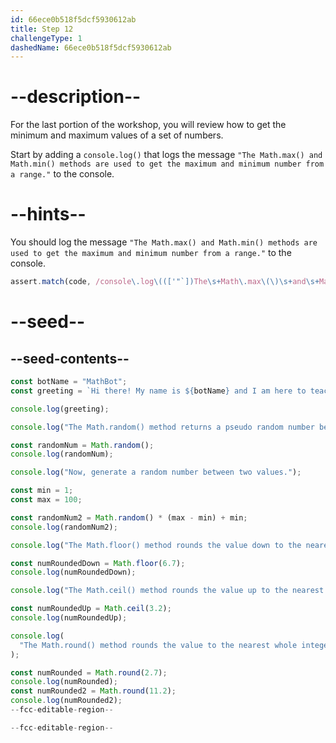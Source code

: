 ```yaml
---
id: 66ece0b518f5dcf5930612ab
title: Step 12
challengeType: 1
dashedName: 66ece0b518f5dcf5930612ab
---
```


# --description--

For the last portion of the workshop, you will review how to get the minimum and maximum values of a set of numbers.

Start by adding a `console.log()` that logs the message `"The Math.max() and Math.min() methods are used to get the maximum and minimum number from a range."` to the console.

# --hints--

You should log the message `"The Math.max() and Math.min() methods are used to get the maximum and minimum number from a range."` to the console.

```js
assert.match(code, /console\.log\((['"`])The\s+Math\.max\(\)\s+and\s+Math\.min\(\)\s+methods\s+are\s+used\s+to\s+get\s+the\s+maximum\s+and\s+minimum\s+number\s+from\s+a\s+range\.\1\)/);
```

# --seed--

## --seed-contents--

```js
const botName = "MathBot";
const greeting = `Hi there! My name is ${botName} and I am here to teach you about the Math object!`;

console.log(greeting);

console.log("The Math.random() method returns a pseudo random number between 0 and less than 1.");

const randomNum = Math.random();
console.log(randomNum);

console.log("Now, generate a random number between two values.");

const min = 1;
const max = 100;

const randomNum2 = Math.random() * (max - min) + min;
console.log(randomNum2);

console.log("The Math.floor() method rounds the value down to the nearest whole integer.");

const numRoundedDown = Math.floor(6.7);
console.log(numRoundedDown);

console.log("The Math.ceil() method rounds the value up to the nearest whole integer.");

const numRoundedUp = Math.ceil(3.2);
console.log(numRoundedUp);

console.log(
  "The Math.round() method rounds the value to the nearest whole integer."
);

const numRounded = Math.round(2.7);
console.log(numRounded);
const numRounded2 = Math.round(11.2);
console.log(numRounded2);
--fcc-editable-region--

--fcc-editable-region--
```
